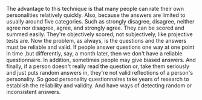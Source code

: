 The advantage to this technique is that many people can rate their own
personalities relatively quickly. Also, because the answers are limited to
usually around five categories. Such as strongly disagree, disagree, neither
agree nor disagree, agree, and strongly agree. They can be scored and summed
easily. They're objectively scored, not subjectively, like projective tests
are. Now the problem, as always, is the questions and the answers must be
reliable and valid. If people answer questions one way at one point in time
,but differently, say, a month later, then we don't have a reliable
questionnaire. In addition, sometimes people may give biased answers. And
finally, if a person doesn't really read the question or, take them seriously
and just puts random answers in, they're not valid reflections of a person's
personality. So good personality questionnaires take years of research to
establish the reliability and validity. And have ways of detecting random or
inconsistent answers.
